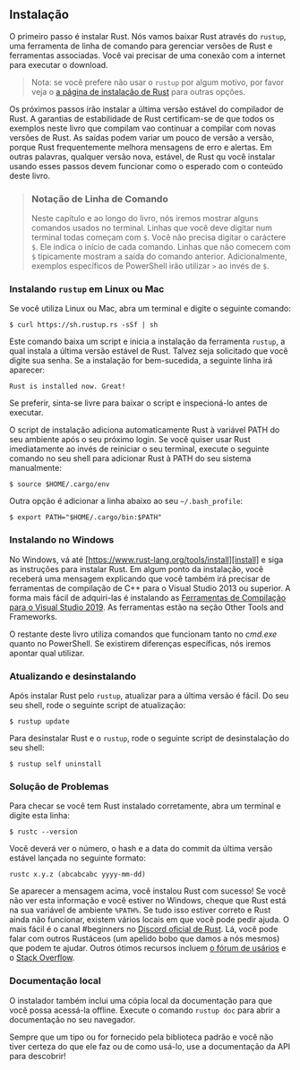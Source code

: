 <!--
## Installation

The first step is to install Rust. We’ll download Rust through `rustup`, a
command line tool for managing Rust versions and associated tools. You’ll need
an internet connection for the download.

> Note: If you prefer not to use `rustup` for some reason, please see [the Rust
> installation page](https://www.rust-lang.org/tools/install) for other options.

The following steps install the latest stable version of the Rust compiler.
Rust’s stability guarantees ensure that all the examples in the book that
compile will continue to compile with newer Rust versions. The output might
differ slightly between versions, because Rust often improves error messages
and warnings. In other words, any newer, stable version of Rust you install
using these steps should work as expected with the content of this book.
-->

## Instalação

O primeiro passo é instalar Rust. Nós vamos baixar Rust através do `rustup`,
uma ferramenta de linha de comando para gerenciar versões de Rust e ferramentas
associadas. Você vai precisar de uma conexão com a internet para executar o
download.

> Nota: se você prefere não usar o `rustup` por algum motivo, por favor veja o
> [a página de instalação de Rust](https://www.rust-lang.org/tools/install)
> para outras opções.

Os próximos passos irão instalar a última versão estável do compilador de Rust.
A garantias de estabilidade de Rust certificam-se de que todos os exemplos
neste livro que compilam vao continuar a compilar com novas versões de Rust.
As saídas podem variar um pouco de versão a versão, porque Rust frequentemente
melhora mensagens de erro e alertas. Em outras palavras, qualquer versão nova,
estável, de Rust qu você instalar usando esses passos devem funcionar como o
esperado com o conteúdo deste livro.

<!--
> ### Command Line Notation
>
> In this chapter and throughout the book, we’ll show some commands used in the
> terminal. Lines that you should enter in a terminal all start with `$`. You
> don’t need to type in the `$` character; it indicates the start of each
> command. Lines that don’t start with `$` typically show the output of the
> previous command. Additionally, PowerShell-specific examples will use `>`
> rather than `$`.
-->

> ### Notação de Linha de Comando
>
> Neste capítulo e ao longo do livro, nós iremos mostrar alguns comandos usados
> no terminal. Linhas que você deve digitar num terminal todas começam com `$`.
> Você não precisa digitar o caráctere `$`. Ele indica o início de cada comando.
> Linhas que não comecem com `$` tipicamente mostram a saída do comando anterior.
> Adicionalmente, exemplos específicos de PowerShell irão utilizar `>` ao invés
> de `$`.

<!--
### Installing `rustup` on Linux or macOS

If you’re using Linux or macOS, open a terminal and enter the following command:
-->

### Instalando `rustup` em Linux ou Mac

Se você utiliza Linux ou Mac, abra um terminal e digite o seguinte comando:

```text
$ curl https://sh.rustup.rs -sSf | sh
```

<!--
The command downloads a script and starts the installation of the `rustup`
tool, which installs the latest stable version of Rust. You might be prompted
for your password. If the install is successful, the following line will appear:
-->

Este comando baixa um script e inicia a instalação da ferramenta `rustup`, a
qual instala a última versão estável de Rust. Talvez seja solicitado que você
digite sua senha. Se a instalação for bem-sucedida, a seguinte linha irá
aparecer:

```text
Rust is installed now. Great!
```

<!--
If you prefer, feel free to download the script and inspect it before running
it.

The installation script automatically adds Rust to your system PATH after your
next login. If you want to start using Rust right away instead of restarting
your terminal, run the following command in your shell to add Rust to your
system PATH manually:
-->

Se preferir, sinta-se livre para baixar o script e inspecioná-lo antes de
executar.

O script de instalação adiciona automaticamente Rust à variável PATH do
seu ambiente após o seu próximo login. Se você quiser usar Rust imediatamente
ao invés de reiniciar o seu terminal, execute o seguinte comando no seu shell
para adicionar Rust à PATH do seu sistema manualmente:

```text
$ source $HOME/.cargo/env
```

<!--
Alternatively, you can add the following line to your *~/.bash_profile*:
-->

Outra opção é adicionar a linha abaixo ao seu `~/.bash_profile`:

```text
$ export PATH="$HOME/.cargo/bin:$PATH"
```

<!--
Additionally, you’ll need a linker of some kind. It’s likely one is already
installed, but when you try to compile a Rust program and get errors indicating
that a linker could not execute, that means a linker isn’t installed on your
system and you’ll need to install one manually. C compilers usually come with
the correct linker. Check your platform’s documentation for how to install a C
compiler. Also, some common Rust packages depend on C code and will need a C
compiler. Therefore, it might be worth installing one now.
-->

<!-- TODO traduzir o trecho acima -->

### Instalando no Windows

<!--
### Installing `rustup` on Windows

On Windows, go to [https://www.rust-lang.org/tools/install][install] and follow
the instructions for installing Rust. At some point in the installation, you’ll
receive a message explaining that you’ll also need the C++ build tools for
Visual Studio 2013 or later. The easiest way to acquire the build tools is to
install [Build Tools for Visual Studio 2019][visualstudio]. The tools are in
the Other Tools and Frameworks section.
-->

No Windows, vá até [https://www.rust-lang.org/tools/install][install] e siga
as instruções para instalar Rust. Em algum ponto da instalação, você receberá
uma mensagem explicando que você também irá precisar de ferramentas de
compilação de C++ para o Visual Studio 2013 ou superior. A forma mais fácil de
adquiri-las é instalando as [Ferramentas de Compilação para o Visual 
Studio 2019][visualstudio]. As ferramentas estão na seção Other Tools and
Frameworks.

[install]: https://www.rust-lang.org/tools/install
[visualstudio]: https://www.visualstudio.com/downloads/#build-tools-for-visual-studio-2019

<!--
The rest of this book uses commands that work in both *cmd.exe* and PowerShell.
If there are specific differences, we’ll explain which to use.

### Updating and Uninstalling

After you’ve installed Rust via `rustup`, updating to the latest version is
easy. From your shell, run the following update script:
-->

O restante deste livro utiliza comandos que funcionam tanto no *cmd.exe* quanto
no PowerShell. Se existirem diferenças específicas, nós iremos apontar qual 
utilizar.

### Atualizando e desinstalando

Após instalar Rust pelo `rustup`, atualizar para a última versão é fácil.
Do seu seu shell, rode o seguinte script de atualização:

```text
$ rustup update
```

<!--
To uninstall Rust and `rustup`, run the following uninstall script from your
shell:
-->

Para desinstalar Rust e o `rustup`, rode o seguinte script de desinstalação do
seu shell:

```text
$ rustup self uninstall
```

<!--
### Troubleshooting

To check whether you have Rust installed correctly, open a shell and enter this
line:
-->

### Solução de Problemas

Para checar se você tem Rust instalado corretamente, abra um terminal e digite
esta linha:

```text
$ rustc --version
```

<!--
You should see the version number, commit hash, and commit date for the latest
stable version that has been released in the following format:
-->

Você deverá ver o número, o hash e a data do commit da última versão estável
lançada no seguinte formato:

```text
rustc x.y.z (abcabcabc yyyy-mm-dd)
```

<!--
If you see this information, you have installed Rust successfully! If you don’t
see this information and you’re on Windows, check that Rust is in your `%PATH%`
system variable. If that’s all correct and Rust still isn’t working, there are
a number of places you can get help. The easiest is the #beginners channel on
[the official Rust Discord][discord]. There, you can chat with other Rustaceans
(a silly nickname we call ourselves) who can help you out. Other great
resources include [the Users forum][users] and [Stack Overflow][stackoverflow].
-->

Se aparecer a mensagem acima, você instalou Rust com sucesso! Se você não ver
esta informação e você estiver no Windows, cheque que Rust está na sua variável
de ambiente `%PATH%`. Se tudo isso estiver correto e Rust ainda não funcionar,
existem vários locais em que você pode pedir ajuda. O mais fácil é o canal
#beginners no [Discord oficial de Rust][discord]. Lá, você pode falar com
outros Rustáceos (um apelido bobo que damos a nós mesmos) que podem te ajudar.
Outros ótimos recursos incluem [o fórum de usários][users] e o [Stack
Overflow][stackoverflow].

[discord]: https://discord.gg/rust-lang
[users]: https://users.rust-lang.org/
[stackoverflow]: http://stackoverflow.com/questions/tagged/rust

<!--
### Local Documentation

The installation of Rust also includes a copy of the documentation locally, so
you can read it offline. Run `rustup doc` to open the local documentation in
your browser.

Any time a type or function is provided by the standard library and you’re not
sure what it does or how to use it, use the application programming interface
(API) documentation to find out!
-->
### Documentação local

O instalador também inclui uma cópia local da documentação para que você possa
acessá-la offline. Execute o comando `rustup doc` para abrir a documentação no
seu navegador.

Sempre que um tipo ou for fornecido pela biblioteca padrão e você não tiver
certeza do que ele faz ou de como usá-lo, use a documentação da API para
descobrir!

